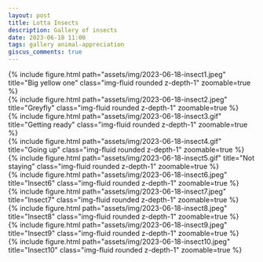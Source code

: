 ```yaml
---
layout: post
title: Lotta Insects
description: Gallery of insects
date: 2023-06-18 11:00
tags: gallery animal-appreciation
giscus_comments: true
---
```


<div class="row">
    <div class="col-5">
        {% include figure.html path="assets/img/2023-06-18-insect1.jpeg" title="Big yellow one" class="img-fluid rounded z-depth-1" zoomable=true %}
    </div>
    <div class="col-6">
        {% include figure.html path="assets/img/2023-06-18-insect2.jpeg" title="Greyfly" class="img-fluid rounded z-depth-1" zoomable=true %}
    </div>
</div>

<div class="row">
    <div class="col-6">
        {% include figure.html path="assets/img/2023-06-18-insect3.gif" title="Getting ready" class="img-fluid rounded z-depth-1" zoomable=true %}
    </div>
    <div class="col-6">
        {% include figure.html path="assets/img/2023-06-18-insect4.gif" title="Going up" class="img-fluid rounded z-depth-1" zoomable=true %}
    </div>
</div>

<div class="row">
    <div class="col-6">
        {% include figure.html path="assets/img/2023-06-18-insect5.gif" title="Not staying" class="img-fluid rounded z-depth-1" zoomable=true %}
    </div>
    <div class="col-6">
        {% include figure.html path="assets/img/2023-06-18-insect6.jpeg" title="Insect6" class="img-fluid rounded z-depth-1" zoomable=true %}
    </div>
</div>

<div class="row">
    <div class="col-6">
        {% include figure.html path="assets/img/2023-06-18-insect7.jpeg" title="Insect7" class="img-fluid rounded z-depth-1" zoomable=true %}
    </div>
    <div class="col-6">
        {% include figure.html path="assets/img/2023-06-18-insect8.jpeg" title="Insect8" class="img-fluid rounded z-depth-1" zoomable=true %}
    </div>
</div>

<div class="row">
    <div class="col-6">
        {% include figure.html path="assets/img/2023-06-18-insect9.jpeg" title="Insect9" class="img-fluid rounded z-depth-1" zoomable=true %}
    </div>
    <div class="col-3">
        {% include figure.html path="assets/img/2023-06-18-insect10.jpeg" title="Insect10" class="img-fluid rounded z-depth-1" zoomable=true %}
    </div>
</div>
